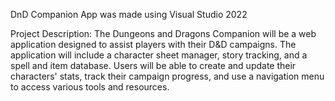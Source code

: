 DnD Companion App was made using Visual Studio 2022

Project Description: The Dungeons and Dragons Companion will be a web application designed to assist players with their D&D campaigns. 
The application will include a character sheet manager, story tracking, and a spell and item database. 
Users will be able to create and update their characters' stats, track their campaign progress, and use a navigation menu to access various tools and resources.

